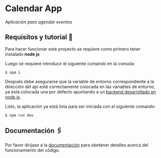 # Calendar App

_Aplicación para agendar eventos_

## Requisitos y tutorial 🚀

Para hacer funcionar este proyecto se requiere como primero tener instalado
**node js**

Luego se requiere introducir el siguiente comando en la consola:
```
$ npm i
```

Después debe asegurarse que la variable de entorno correspondiente a la dirección del api esté correctamente colocada en las variables de entorno, ya está colocada una por defecto apuntando a un [backend desarrollado en node js](https://github.com/lukitasojeda/back-calendar-app-vite).

Listo, la aplicación ya está lista para ser iniciada con el siguiente comando:
```
$ npm run dev
```

## Documentación 🖇️

Por favor dirijase a la [documentación](https://lukitasojeda.github.io/front-calendar-app-vite/) para obetener detalles acerca del funcionamiento del código.
